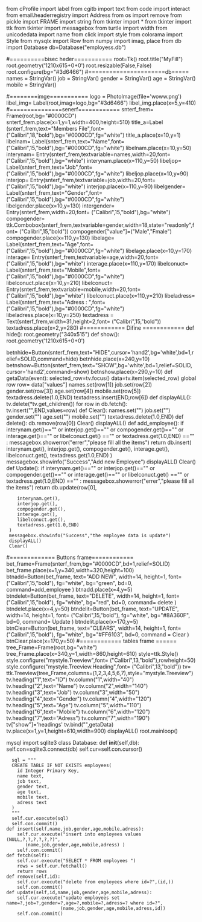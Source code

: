from cProfile import label
from cgitb import text
from code import interact
from email.headerregistry import Address
from os import remove
from pickle import FRAME
import string
from  tkinter import * 
from  tkinter import ttk
from tkinter import messagebox
from turtle import width
from unicodedata import name
from click import style
from colorama import Style
from mysqlx import Row
from numpy import imag, place
from db import Database
db=Database("employess.db")

#==========bisec heder===========
root=Tk()
root.title("MyFill")
root.geometry('1210x615+0+0')
root.resizable(False,False)
root.configure(bg="#3d6466")
#======================db=====
names = StringVar()
job = StringVar()
gender = StringVar()
age = StringVar()
mobile = StringVar()
   
#========imge===========
logo = PhotoImage(file='woww.png')
libel_img= Label(root,imag=logo,bg="#3d6466")
libel_img.place(x=5,y=410)
#===============senerf============
snterf_frem= Frame(root,bg="#0000CD")
snterf_frem.place(x=1,y=1,width=400,height=510)
title_a=Label (snterf_frem,text="Members File",font= ("Calibri",18,"bold"),bg="#0000CD",fg="white")
title_a.place(x=10,y=1)
libelnam= Label(snterf_frem,text="Name",font= ("Calibri",15,"bold"),bg="#0000CD",fg="white")
libelnam.place(x=10,y=50)
interynam= Entry(snterf_frem,textvariable=names,width=20,font= ("Calibri",15,"bold"),bg="white")
interynam.place(x=110,y=50)
libeljop= Label(snterf_frem,text="Job",font= ("Calibri",15,"bold"),bg="#0000CD",fg="white")
libeljop.place(x=10,y=90)
interjop= Entry(snterf_frem,textvariable=job,width=20,font= ("Calibri",15,"bold"),bg="white")
interjop.place(x=110,y=90)
libelgender= Label(snterf_frem,text="Gender",font= ("Calibri",15,"bold"),bg="#0000CD",fg="white")
libelgender.place(x=10,y=130)
intergender= Entry(snterf_frem,width=20,font= ("Calibri",15,"bold"),bg="white")
compogender= ttk.Combobox(snterf_frem,textvariable=gender,width=18,state="readonly",font= ("Calibri",15,"bold"))
compogender["value"]=("Male","Fmale")
compogender.place(x=110,y=130)
libelage= Label(snterf_frem,text="Age",font= ("Calibri",15,"bold"),bg="#0000CD",fg="white")
libelage.place(x=10,y=170)
interage= Entry(snterf_frem,textvariable=age,width=20,font= ("Calibri",15,"bold"),bg="white")
interage.place(x=110,y=170)
libelconuct= Label(snterf_frem,text="Mobile",font= ("Calibri",15,"bold"),bg="#0000CD",fg="white")
libelconuct.place(x=10,y=210)
libelconuct= Entry(snterf_frem,textvariable=mobile,width=20,font= ("Calibri",15,"bold"),bg="white")
libelconuct.place(x=110,y=210)
libeladress= Label(snterf_frem,text="Adress : ",font= ("Calibri",15,"bold"),bg="#0000CD",fg="white")
libeladress.place(x=10,y=250)
textadress = Text(snterf_frem,width=31,height=2,font= ("Calibri",15,"bold"))
textadress.place(x=2,y=280)
#============ Difine ============
def hide():
    root.geometry("340x515")
def show():
   root.geometry('1210x615+0+0')

betnhide=Button(snterf_frem,text="HIDE",cursor='hand2',bg='white',bd=1,relief=SOLID,command=hide)
betnhide.place(x=240,y=10)
betnshow=Button(snterf_frem,text="SHOW",bg='white',bd=1,relief=SOLID, cursor='hand2',command=show)
betnshow.place(x=290,y=10)
def getaData(event):
 selected_row=tv.focus()
 data=tv.item(selected_row)
 global row 
 row= data["values"]
 names.set(row[1])
 job.set(row[2])
 gender.set(row[3])
 age.set(row[4])
 mobile.set(row[5])
 textadress.delete(1.0,END)
 textadress.insert(END,row[6])
def displayALL():
    tv.delete(*tv.get_children())
    for row in db.fetch():
     tv.insert("",END,values=row)
def Clear():
    names.set("")
    job.set("")
    gender.set("")
    age.set("")
    mobile.set("")
    textadress.delete(1.0,END)
def delete():
    db.remove(row[0])
    Clear()
    displayALL()
def add_employee(): 
     if interynam.get()=="" or interjop.get()=="" or compogender.get()=="" or interage.get()=="" or libelconuct.get() =="" or textadress.get(1.0,END) =="" :
        messagebox.showerror("errer","please fill all the items")
        return
     db.insert(
        interynam.get(),
        interjop.get(),
        compogender.get(),
        interage.get(),
        libelconuct.get(),
        textadress.get(1.0,END)
       )
     messagebox.showinfo("Success","Add new Employee")
     displayALL()
     Clear()
def Update():
     if interynam.get()=="" or interjop.get()=="" or compogender.get()=="" or interage.get()=="" or libelconuct.get() =="" or textadress.get(1.0,END) =="" :
        messagebox.showerror("errer","please fill all the items")
        return
     db.update(row[0],

        interynam.get(),
        interjop.get(),
        compogender.get(),
        interage.get(),
        libelconuct.get(),
        textadress.get(1.0,END)
     )
     messagebox.showinfo("Success","the employee data is update")
     displayALL()
     Clear()
#============= Buttons frame============
bet_frame=Frame(snterf_frem,bg="#0000CD",bd=1,relief=SOLID)
bet_frame.place(x=1,y=340,width=320,height=100)
btnadd=Button(bet_frame,
 text="ADD NEW",
 width=14,
 height=1,
 font= ("Calibri",15,"bold"),
 fg="white",
 bg="green",
 bd=0, 
 command=add_employee
)
btnadd.place(x=4,y=5)
btndelet=Button(bet_frame,
 text="DELETE",
 width=14,
 height=1,
 font= ("Calibri",15,"bold"),
 fg="white",
 bg="red",
 bd=0,
 command= delete
)
btndelet.place(x=4,y=50)
btndelit=Button(bet_frame,
 text="UPDATE",
 width=14,
 height=1,
 font= ("Calibri",15,"bold"),
 fg="white",
 bg="#8A360F",
 bd=0,
 command= Update
)
btndelit.place(x=170,y=5)
btnClear=Button(bet_frame,
 text="CLEARS",
 width=14,
 height=1,
 font= ("Calibri",15,"bold"),
 fg="white",
 bg="#FF6103",
 bd=0,
 command = Clear
)
btnClear.place(x=170,y=50)
#============ tables frame ======
tree_Frame=Frame(root,bg="white")
tree_Frame.place(x=340,y=1,width=860,height=610)
style=ttk.Style()
style.configure("mystyle.Treeview",font= ("Calibri",13,"bold"),rowheight=50)
style.configure("mystyle.Treeview.Heading",font= ("Calibri",13,"bold"))
tv= ttk.Treeview(tree_Frame,columns=(1,2,3,4,5,6,7),style="mystyle.Treeview")
tv.heading("1",text="ID")
tv.column("1",width="40")
tv.heading("2",text="Name")
tv.column("2",width="140")
tv.heading("3",text="Job")
tv.column("3",width="50")
tv.heading("4",text="Gender")
tv.column("4",width="120")
tv.heading("5",text="Age")
tv.column("5",width="110")
tv.heading("6",text="Mobile")
tv.column("6",width="120")
tv.heading("7",text="Adress")
tv.column("7",width="190")
tv["show"]='headings'
tv.bind("<ButtonRelease-1>",getaData)
tv.place(x=1,y=1,height=610,width=900)
displayALL()
root.mainloop()




mysql 
import sqlite3
class Database:
    def __init__(self,db):
      self.con=sqlite3.connect(db)
      self.cur=self.con.cursor()

      sql = """
      CREATE TABLE IF NOT EXISTS employees(
        id Integer Primary Key,
        name text,
        job text,
        gender text,
        age text,
        mobile text,
        adress text
      )
      """
      self.cur.execute(sql)
      self.con.commit()
    def insert(self,name,job,gender,age,mobile,adress):
        self.cur.execute("insert into employees values (NULL,?,?,?,?,?,?)",
           (name,job,gender,age,mobile,adress) )
        self.con.commit()
    def fetch(self):
        self.cur.execute("SELECT * FROM employees ")
        rows = self.cur.fetchall()
        return rows
    def remove(self,id):
        self.cur.execute("delete from employees where id=?",(id,))
        self.con.commit()
    def update(self,id,name,job,gender,age,mobile,adress):
        self.cur.execute("update employees set name=?,job=?,gender=?,age=?,mobile=?,adress=? where id=?",
                        (name,job,gender,age,mobile,adress,id))
        self.con.commit()


